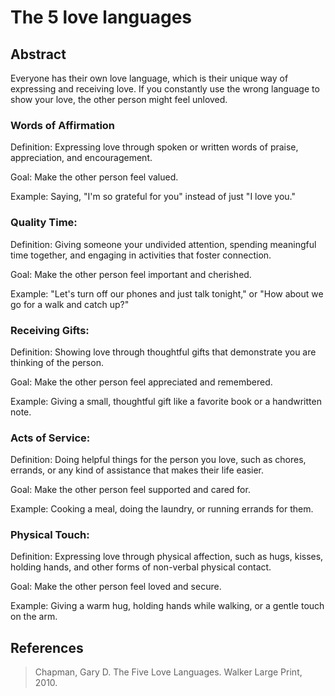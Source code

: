 # The 5 love languages

## Abstract

Everyone has their own love language, which is their unique way of expressing and receiving love. If you constantly use the wrong language to show your love, the other person might feel unloved.

### Words of Affirmation

Definition: Expressing love through spoken or written words of praise, appreciation, and encouragement.

Goal: Make the other person feel valued.

Example: Saying, "I'm so grateful for you" instead of just "I love you."

### Quality Time:

Definition: Giving someone your undivided attention, spending meaningful time together, and engaging in activities that foster connection.

Goal: Make the other person feel important and cherished.

Example: "Let's turn off our phones and just talk tonight," or "How about we go for a walk and catch up?"

### Receiving Gifts:

Definition: Showing love through thoughtful gifts that demonstrate you are thinking of the person.

Goal: Make the other person feel appreciated and remembered.

Example: Giving a small, thoughtful gift like a favorite book or a handwritten note.

### Acts of Service:

Definition: Doing helpful things for the person you love, such as chores, errands, or any kind of assistance that makes their life easier.

Goal: Make the other person feel supported and cared for.

Example: Cooking a meal, doing the laundry, or running errands for them.

### Physical Touch:

Definition: Expressing love through physical affection, such as hugs, kisses, holding hands, and other forms of non-verbal physical contact.

Goal: Make the other person feel loved and secure.

Example: Giving a warm hug, holding hands while walking, or a gentle touch on the arm.


## References

> Chapman, Gary D. The Five Love Languages. Walker Large Print, 2010.
